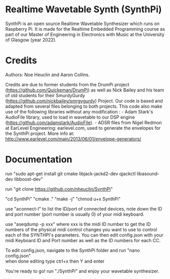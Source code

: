 # Realtime Wavetable Synth (SynthPi)
SynthPi is an open source Realtime Wavetable Synthesizer which runs on Raspberry Pi. It is made for the Realtime Embedded Programming course as part of our Master of Engineering in Electronics with Music at the University of Glasgow (year 2022). 

# Credits 
Authors: Noe Heuclin and Aaron Collins.

Credits are due to former students from the DrumPi project (https://github.com/Quickeman/DrumPi) as well as Nick Bailey and his team of old students for their SmurdyGurdy (https://github.com/nickbailey/smrgygurdy) Project. Our code is based and adapted from several files belonging to both projects. 
This code also make use of the following libraries without any modification :
    - Adam Stark's AudioFile library, used to load in wavetable to our DSP engine (https://github.com/adamstark/AudioFile).
    - ADSR files from Nigel Redmon at EarLevel Engineering: earlevel.com, used to generate the envelopes for the SynthPi project. More info at: http://www.earlevel.com/main/2013/06/01/envelope-generators/

# Documentation 

run "sudo apt-get install git cmake libjack-jackd2-dev qjackctl libasound-dev libboost-dev"

run "git clone https://github.com/nheuclin/SynthPi"

"cd SynthPi"
"cmake ."
"make -j"
"chmod u+x SynthPi"

use "aconnect-l" to list the ID/port of connected devices, note down the ID and port number (port number is usually 0) of your midi keyboard. 

use "aseqdump -p xxx" where xxx is the midi ID number to get the ID numbers of the physical midi control changes you want to use to control each of the SYNTHPI's parameters. You can then edit config.json with your midi Keyboard ID and Port number as well as the ID numbers for each CC.

To edit config.json, navigate to the SynthPi folder and run "nano config.json"  
when done editing type ctrl+x then Y and enter

You're ready to go! run "./SynthPi" and enjoy your wavetable synthesizer.

